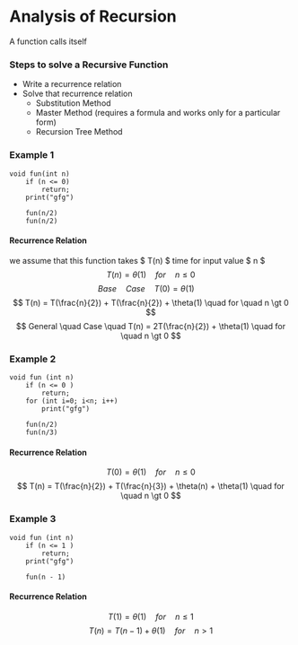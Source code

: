 # Analysis of Recursion
A function calls itself

### Steps to solve a Recursive Function
- Write a recurrence relation
- Solve that recurrence relation
    - Substitution Method
    - Master Method (requires a formula and works only for a particular form)
    - Recursion Tree Method

### Example 1
```
void fun(int n)
    if (n <= 0)
        return;
    print("gfg")

    fun(n/2)
    fun(n/2)

```
#### Recurrence Relation

we assume that this function takes $ T(n) $ time for input value $ n $
$$ T(n) = \theta(1) \quad for \quad n \le 0 $$
$$ Base \quad Case \quad T(0) = \theta(1) \quad $$
$$ T(n) = T(\frac{n}{2}) + T(\frac{n}{2}) + \theta(1) \quad for \quad n \gt 0 $$
$$ General \quad Case \quad T(n) = 2T(\frac{n}{2}) + \theta(1) \quad for \quad n \gt 0 $$

### Example 2
```
void fun (int n)
    if (n <= 0 )
        return;
    for (int i=0; i<n; i++)
        print("gfg")
    
    fun(n/2)
    fun(n/3)
```
#### Recurrence Relation

$$ T(0) = \theta(1) \quad for \quad n \le 0 $$
$$ T(n) = T(\frac{n}{2}) + T(\frac{n}{3}) + \theta(n) + \theta(1) \quad for \quad n \gt 0 $$


### Example 3
```
void fun (int n)
    if (n <= 1 )
        return;
    print("gfg")

    fun(n - 1)
```
#### Recurrence Relation

$$ T(1) = \theta(1) \quad for \quad n \le 1 $$
$$ T(n) = T(n-1) + \theta(1) \quad for \quad n \gt 1 $$
